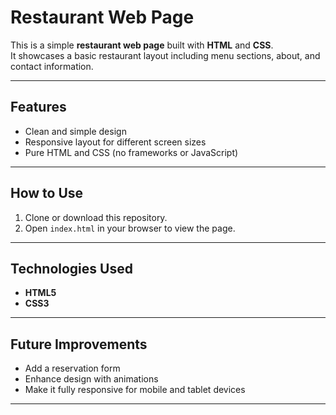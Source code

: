 # Restaurant Web Page

This is a simple **restaurant web page** built with **HTML** and **CSS**.  
It showcases a basic restaurant layout including menu sections, about, and contact information.

---

## Features
- Clean and simple design
- Responsive layout for different screen sizes
- Pure HTML and CSS (no frameworks or JavaScript)

---

## How to Use
1. Clone or download this repository.
2. Open `index.html` in your browser to view the page.

--- 

## Technologies Used
- **HTML5**
- **CSS3**

--- 

## Future Improvements
- Add a reservation form
- Enhance design with animations
- Make it fully responsive for mobile and tablet devices

---